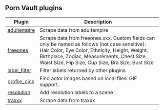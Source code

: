 ## Porn Vault plugins

| Plugin                                                                                                        | Description                                                                                                                                                                                                                                         |
| ------------------------------------------------------------------------------------------------------------- | --------------------------------------------------------------------------------------------------------------------------------------------------------------------------------------------------------------------------------------------------- |
| [adultempire](https://github.com/boi123212321/porn-vault-plugins/blob/master/plugins/adultempire/README.md)   | Scrape data from adultempire                                                                                                                                                                                                                        |
| [freeones](https://github.com/boi123212321/porn-vault-plugins/blob/master/plugins/freeones/README.md)         | Scrape data from freeones.xxx. Custom fields can only be named as follows (not case sensitive): Hair Color, Eye Color, Ethnicity, Height, Weight, Birthplace, Zodiac, Measurements, Chest Size, Waist Size, Hip Size, Cup Size, Bra Size, Bust Size |
| [label_filter](https://github.com/boi123212321/porn-vault-plugins/blob/master/plugins/label_filter/README.md) | Filter labels returned by other plugins                                                                                                                                                                                                             |
| [profile_pics](https://github.com/boi123212321/porn-vault-plugins/blob/master/plugins/profile_pics/README.md) | Find actor images based on local files. GIF support.                                                                                                                                                                                                |
| [resolution](https://github.com/boi123212321/porn-vault-plugins/blob/master/plugins/resolution/README.md)     | Add resolution labels to a scene                                                                                                                                                                                                                    |
| [traxxx](https://github.com/boi123212321/porn-vault-plugins/blob/master/plugins/traxxx/README.md)             | Scrape data from traxxx                                                                                                                                                                                                                             |

